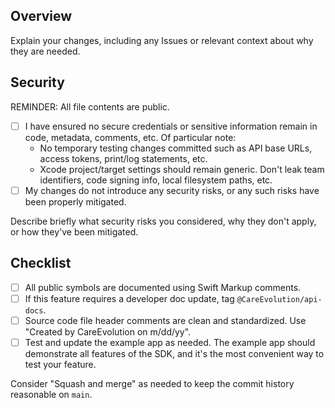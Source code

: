 ## Overview

Explain your changes, including any Issues or relevant context about why they are needed.

## Security

REMINDER: All file contents are public.

- [ ] I have ensured no secure credentials or sensitive information remain in code, metadata, comments, etc. Of particular note:
    - No temporary testing changes committed such as API base URLs, access tokens, print/log statements, etc.
    - Xcode project/target settings should remain generic. Don't leak team identifiers, code signing info, local filesystem paths, etc.
- [ ] My changes do not introduce any security risks, or any such risks have been properly mitigated.

Describe briefly what security risks you considered, why they don't apply, or how they've been mitigated.

## Checklist

- [ ] All public symbols are documented using Swift Markup comments.
- [ ] If this feature requires a developer doc update, tag `@CareEvolution/api-docs`.
- [ ] Source code file header comments are clean and standardized. Use "Created by CareEvolution on m/dd/yy".
- [ ] Test and update the example app as needed. The example app should demonstrate all features of the SDK, and it's the most convenient way to test your feature.

Consider "Squash and merge" as needed to keep the commit history reasonable on `main`.
